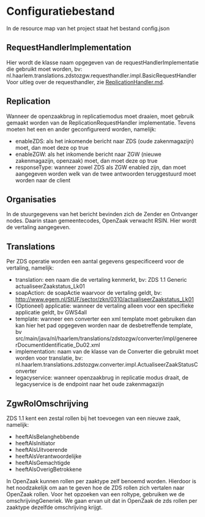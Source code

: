 # Configuratiebestand
In de resource map van het project staat het bestand config.json

## RequestHandlerImplementation
Hier wordt de klasse naam opgegeven van de requestHandlerImplementatie die gebruikt moet worden, bv: nl.haarlem.translations.zdstozgw.requesthandler.impl.BasicRequestHandler
Voor uitleg over de requesthandler, zie [ReplicationHandler.md](./ReplicationHandler.md).

## Replication
Wanneer de openzaakbrug in replicatiemodus moet draaien, moet gebruik gemaakt worden van de ReplicationRequestHandler implementatie. Tevens moeten het een en ander geconfigureerd worden, namelijk:
- enableZDS: als het inkomende bericht naar ZDS (oude zakenmagazijn) moet, dan moet deze op true
- enableZGW: als het inkomende bericht naar ZGW (nieuwe zakenmagazijn, openzaak) moet, dan moet deze op true
- responseType: wanneer zowel ZDS als ZGW enabled zijn, dan moet aangegeven worden welk van de twee antwoorden teruggestuurd moet worden naar de client

## Organisaties
In de stuurgegevens van het bericht bevinden zich de Zender en Ontvanger nodes. Daarin staan gemeentecodes, OpenZaak verwacht RSIN. Hier wordt de vertaling aangegeven.

## Translations
Per ZDS operatie worden een aantal gegevens gespecificeerd voor de vertaling, namelijk:
- translation: een naam die de vertaling kenmerkt, bv: ZDS 1.1 Generic actualiseerZaakstatus_Lk01
- soapAction: de soapActie waarvoor de vertaling geldt, bv: http://www.egem.nl/StUF/sector/zkn/0310/actualiseerZaakstatus_Lk01
- (Optioneel) applicatie: wanneer de vertaling alleen voor een specifieke applicatie geldt, bv GWS4all  
- template: wanneer een converter een xml template moet gebruiken dan kan hier het pad opgegeven worden naar de desbetreffende template, bv src/main/java/nl/haarlem/translations/zdstozgw/converter/impl/genereerDocumentIdentificatie_Du02.xml
- implementation: naam van de klasse van de Converter die gebruikt moet worden voor translatie, bv: nl.haarlem.translations.zdstozgw.converter.impl.ActualiseerZaakStatusConverter
- legacyservice: wanneer openzaakbrug in replicatie modus draait, de legacyservice is de endpoint naar het oude zakenmagazijn

## ZgwRolOmschrijving
ZDS 1.1 kent een zestal rollen bij het toevoegen van een nieuwe zaak, namelijk: 
- heeftAlsBelanghebbende
- heeftAlsInitiator
- heeftAlsUitvoerende
- heeftAlsVerantwoordelijke
- heeftAlsGemachtigde
- heeftAlsOverigBetrokkene

In OpenZaak kunnen rollen per zaaktype zelf benoemd worden. Hierdoor is het noodzakelijk om aan te geven hoe de ZDS rollen zich vertalen naar OpenZaak rollen. Voor het opzoeken van een roltype, gebruiken we de omschrijvingGeneriek. We gaan ervan uit dat in OpenZaak de zds rollen per zaaktype dezelfde omschrijving krijgt.